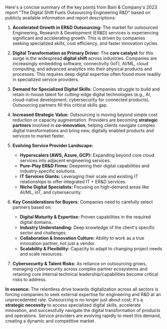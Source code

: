 Here's a concise summary of the key points from Bain & Company's 2023 report "The Digital Shift Fuels Outsourcing Engineering R&D" based on publicly available information and report descriptions:

1.  **Accelerated Growth in ER&D Outsourcing:** The market for outsourced Engineering, Research & Development (ER&D) services is experiencing significant and accelerating growth. This is driven by companies seeking specialized skills, cost efficiency, and faster innovation cycles.

2.  **Digital Transformation as Primary Driver:** The **core catalyst** for this surge is the widespread **digital shift** across industries. Companies are increasingly embedding software, connectivity (IoT), AI/ML, cloud computing, and advanced analytics into their physical products and processes. This requires deep digital expertise often found more readily in specialized service providers.

3.  **Demand for Specialized Digital Skills:** Companies struggle to build and retain in-house talent for cutting-edge digital technologies (e.g., AI, cloud-native development, cybersecurity for connected products). Outsourcing partners fill this critical skills gap.

4.  **Increased Strategic Value:** Outsourcing is moving beyond simple cost reduction or capacity augmentation. Providers are becoming **strategic partners** involved in **co-innovation**, helping clients navigate complex digital transformations and bring new, digitally enabled products and services to market faster.

5.  **Evolving Service Provider Landscape:**
    *   **Hyperscalers (AWS, Azure, GCP):** Expanding beyond core cloud services into adjacent engineering services.
    *   **Pure-Play ER&D Firms:** Deepening their digital capabilities and industry-specific solutions.
    *   **IT Services Giants:** Leveraging their scale and existing IT relationships to offer integrated IT + ER&D services.
    *   **Niche Digital Specialists:** Focusing on high-demand areas like AI/ML, IoT, and cybersecurity.

6.  **Key Considerations for Buyers:** Companies need to carefully select partners based on:
    *   **Digital Maturity & Expertise:** Proven capabilities in the required digital domains.
    *   **Industry Understanding:** Deep knowledge of the client's specific sector and challenges.
    *   **Collaboration & Innovation Culture:** Ability to work as a true innovation partner, not just a vendor.
    *   **Scalability & Flexibility:** Capacity to adapt to changing project needs and scale resources.

7.  **Cybersecurity & Talent Risks:** As reliance on outsourcing grows, managing cybersecurity across complex partner ecosystems and retaining core internal technical leadership/capabilities become critical risks to address.

**In essence:** The relentless drive towards digitalization across all sectors is forcing companies to seek external expertise for engineering and R&D at an unprecedented rate. Outsourcing is no longer just about cost; it's a **strategic necessity** to access specialized digital skills, accelerate innovation, and successfully navigate the digital transformation of products and operations. Service providers are evolving rapidly to meet this demand, creating a dynamic and competitive market.
